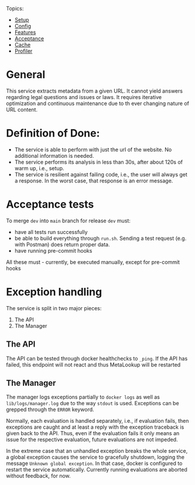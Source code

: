 
Topics:

- [Setup](setup.md)
- [Config](config.md)
- [Features](features.md)
- [Acceptance](acceptance.md)
- [Cache](cache.md)
- [Profiler](profiler.md)

# General

This service extracts metadata from a given URL.
It cannot yield answers regarding legal questions and issues or laws.
It requires iterative optimization and continuous maintenance due to th ever changing nature of URL content.

# Definition of Done:

- The service is able to perform with just the url of the website. No additional information is needed.
- The service performs its analysis in less than 30s, after about 120s of warm up, i.e., setup.
- The service is resilient against failing code, i.e., the user will always get a response.
  In the worst case, that response is an error message.


# Acceptance tests

To merge `dev` into `main` branch for release `dev` must:

- have all tests run successfully
- be able to build everything through `run.sh`. Sending a test request (e.g. with Postman) does return proper data.
- have running pre-commit hooks

All these must - currently, be executed manually, except for pre-commit hooks

# Exception handling

The service is split in two major pieces:

1. The API
2. The Manager

## The API

The API can be tested through docker healthchecks to `_ping`. If the API has failed, this endpoint will not react and
thus MetaLookup will be restarted

## The Manager

The manager logs exceptions partially to `docker logs` as well as `lib/logs/manager.log` due to the way `stdout` is used.
Exceptions can be grepped through the `ERROR` keyword.

Normally, each evaluation is handled separately, i.e., if evaluation fails, then exceptions are caught and at least a
reply with the exception traceback is given back to the API. Thus, even if the evaluation fails it only means an issue
for the respective evaluation, future evaluations are not impeded.

In the extreme case that an unhandled exception breaks the whole service, a global exception causes the service to
gracefully shutdown, logging the message `Unknown global exception`.
In that case, docker is configured to restart the service automatically. Currently running evaluations are aborted without
feedback, for now.
